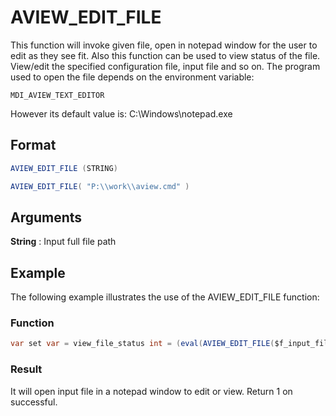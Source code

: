 
# AVIEW_EDIT_FILE

This function will invoke given file, open in notepad window for the user to edit as they see fit. Also this function can be used to view status of the file. View/edit the specified configuration file, input file and so on. The program used to open the file depends on the environment variable: 

`MDI_AVIEW_TEXT_EDITOR`

However its default value is: C:\Windows\notepad.exe 

## Format 
```java
AVIEW_EDIT_FILE (STRING) 
```
```java
AVIEW_EDIT_FILE( "P:\\work\\aview.cmd" )
```
## Arguments 

 



**String** 
: Input full file path 


## Example 

The following example illustrates the use of the AVIEW_EDIT_FILE function:

 



### Function  
```java
var set var = view_file_status int = (eval(AVIEW_EDIT_FILE($f_input_file_name))) 
```

### Result  

It will open input file in a notepad window to edit or view. Return 1 on successful. 
